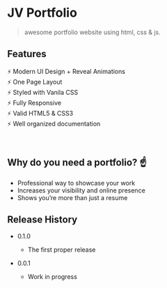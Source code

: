# JV Portfolio

> awesome portfolio website using html, css & js.


## Features

⚡️ Modern UI Design + Reveal Animations\
⚡️ One Page Layout\
⚡️ Styled with Vanila CSS\
⚡️ Fully Responsive\
⚡️ Valid HTML5 & CSS3\
⚡️ Well organized documentation

<br/>

## Why do you need a portfolio? ☝️

- Professional way to showcase your work
- Increases your visibility and online presence
- Shows you’re more than just a resume



## Release History

- 0.1.0
  - The first proper release
- 0.0.1

  - Work in progress

  <br/>



